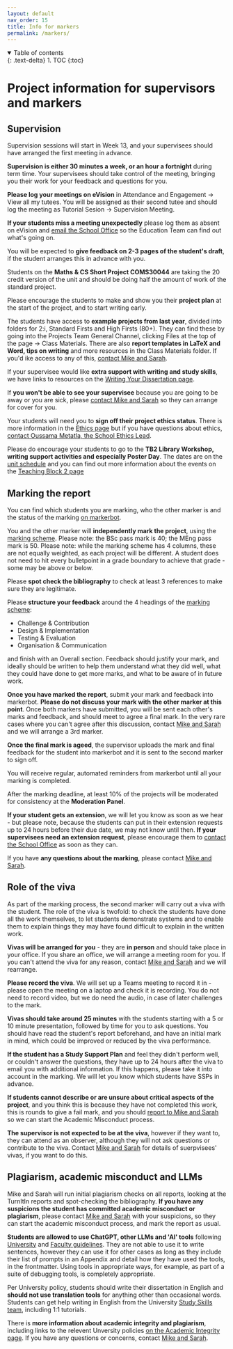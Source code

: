 ```yaml
---
layout: default
nav_order: 15
title: Info for markers
permalink: /markers/
---
```


<details open markdown="block">
<summary>
Table of contents
</summary>
{: .text-delta}
1. TOC
{:toc}
</details>

# Project information for supervisors and markers

## Supervision

Supervision sessions will start in Week 13, and your supervisees should have arranged the first meeting in advance. 

**Supervision is either 30 minutes a week, or an hour a fortnight** during term time. Your supervisees should take control of the meeting, bringing you their work for your feedback and questions for you. 

**Please log your meetings on eVision** in Attendance and Engagement -> View all my tutees.  You will be assigned as their second tutee and should log the meeting as Tutorial Sesion -> Supervision Meeting.  

**If your students miss a meeting unexpectedly** please log them as absent on eVision and [email the School Office](mailto:coms-student-enquiries"bristol.ac.uk) so the Education Team can find out what's going on.

You will be expected to **give feedback on 2-3 pages of the student's draft**, if the student arranges this in advance with you.

Students on the **Maths & CS Short Project COMS30044** are taking the 20 credit version of the unit and should be doing half the amount of work of the standard project.

Please encourage the students to make and show you their **project plan** at the start of the project, and to start writing early.  

The students have access to **example projects from last year**, divided into folders for 2:i, Standard Firsts and High Firsts (80+).  They can find these by going into the Projects Team General Channel, clicking Files at the top of the page -> Class Materials. There are also **report templates in LaTeX and Word, tips on writing** and more resources in the Class Materials folder. If you'd ike access to any of this, [contact Mike and Sarah](/contact).

If your supervisee would like **extra support with writing and study skills**, we have links to resources on the [Writing Your Dissertation page](/writing).

If **you won't be able to see your supervisee** because you are going to be away or you are sick, please [contact Mike and Sarah](/contact) so they can arrange for cover for you.  

Your students will need you to **sign off their project ethics status**.  There is more information in the [Ethics page](/ethics) but if you have questions about ethics, [contact Oussama Metatla, the School Ethics Lead](mailto:oussama.metatla@bristol.ac.uk).

Please do encourage your students to go to the **TB2 Library Workshop, writing support activities and especially Poster Day**.  The dates are on the [unit schedule](index/#schedule-videos-and-materials) and you can find out more information about the events on the [Teaching Block 2 page](/tb_2/#timetabled-events-in-tb2)

## Marking the report

You can find which students you are marking, who the other marker is and the status of the marking [on markerbot](https://apps.powerapps.com/play/e/default-b2e47f30-cd7d-4a4e-a5da-b18cf1a4151b/a/66a4c4f1-643c-489f-a238-fa03e87aa84f).  

You and the other marker will **independently mark the project**, using the [marking scheme](/assessment#mark-scheme).  Please note:  the BSc pass mark is 40; the MEng pass mark is 50.  Please note:  while the marking scheme has 4 columns, these are not equally weighted, as each project will be different. A student does not need to hit every bulletpoint in a grade boundary to achieve that grade - some may be above or below.  

Please **spot check the bibliography** to check at least 3 references to make sure they are legitimate. 

Please **structure your feedback** around the 4 headings of the [marking scheme](/assessment#mark-scheme): 
* Challenge & Contribution
* Design & Implementation
* Testing & Evaluation
* Organisation & Communication

and finish with an Overall section.  Feedback should justify your mark, and ideally should be written to help them understand what they did well, what they could have done to get more marks, and what to be aware of in future work. 

**Once you have marked the report**, submit your mark and feedback into markerbot.  **Please do not discuss your mark with the other marker at this point**. Once both markers have submitted, you will be sent each other's marks and feedback, and should meet to agree a final mark.  In the very rare cases where you can't agree after this discussion, contact [Mike and Sarah](/contact) and we will arrange a 3rd marker.  

**Once the final mark is ageed**, the supervisor uploads the mark and final feedback for the student into markerbot and it is sent to the second marker to sign off. 

You will receive regular, automated reminders from markerbot until all your marking is completed.  

After the marking deadline, at least 10% of the projects will be moderated for consistency at the **Moderation Panel**. 

**If your student gets an extension**, we will let you know as soon as we hear - but please note, because the students can put in their extension requests up to 24 hours before their due date, we may not know until then. **If your supervisees need an extension request**, please encourage them to [contact the School Office](mailto:coms-student-enquiries@bristol.ac.uk) as soon as they can.

If you have **any questions about the marking**, please contact [Mike and Sarah](/contact).

## Role of the viva
As part of the marking process, the second marker will carry out a viva with the student.  The role of the viva is twofold: to check the students have done all the work themselves, to let students demonstrate systems and to enable them to explain things they may have found difficult to explain in the written work.  

**Vivas will be arranged for you** - they are **in person** and should take place in your office.  If you share an office, we will arrange a meeting room for you. If you can't attend the viva for any reason, contact [Mike and Sarah](/contact) and we will rearrange.

**Please record the viva**.  We will set up a Teams meeting to record it in - please open the meeting on a laptop and check it is recording.  You do not need to record video, but we do need the audio, in case of later challenges to the mark. 

**Vivas should take around 25 minutes** with the students starting with a 5 or 10 minute presentation, followed by time for you to ask questions.  You should have read the student's report beforehand, and have an initial mark in mind, which could be improved or reduced by the viva performance.  

**If the student has a Study Support Plan** and feel they didn't perform well, or couldn't answer the questions, they have up to 24 hours after the viva to email you with additional information. If this happens, please take it into account in the marking.  We will let you know which students have SSPs in advance.

**If students cannot describe or are unsure about critical aspects of the project**, and you think this is because they have not completed this work, this is rounds to give a fail mark, and you should [report to Mike and Sarah](/contact) so we can start the Academic Misconduct process.  

**The supervisor is not expected to be at the viva**, however if they want to, they can attend as an observer, although they will not ask questions or contribute to the viva. Contact [Mike and Sarah](/contact) for details of suerpvisees' vivas, if you want to do this. 

## Plagiarism, academic misconduct and LLMs
Mike and Sarah will run initial plagiarism checks on all reports, looking at the TurnItIn reports and spot-checking the bibliography. **If you have any suspicions the student has committed academic misconduct or plagiarism**, please contact [Mike and Sarah](/contact) with your suspicions, so they can start the academic misconduct process, and mark the report as usual. 

**Students are allowed to use ChatGPT, other LLMs and 'AI' tools** following [University](https://www.bristol.ac.uk/students/support/academic-advice/academic-integrity/) and [Faculty guidelines](https://www.ole.bris.ac.uk/bbcswebdav/pid-8241705-dt-content-rid-48627612_3/xid-48627612_3). They are not able to use it to write sentences, however they can use it for other cases as long as they include their list of prompts in an Appendix and detail how they have used the tools, in the frontmatter. Using tools in appropriate ways, for example, as part of a suite of debugging tools, is completely appropriate.  

Per University policy, students should write their dissertation in English and **should not use translation tools** for anything other than occasional words. Students can get help writing in English from the University [Study Skills team](https://www.bristol.ac.uk/students/your-studies/study-support/study-skills/), including 1:1 tutorials.  

There is **more information about academic integrity and plagiarism**, including links to the relevent Unversity policies [on the Academic Integrity page](/academic_integrity).  If you have any questions or concerns, contact [Mike and Sarah](/contact).
